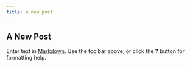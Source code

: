 ```yaml
---
title: a new post
---
```


## A New Post

Enter text in [Markdown](http://daringfireball.net/projects/markdown/). Use the toolbar above, or click the **?** button for formatting help.
